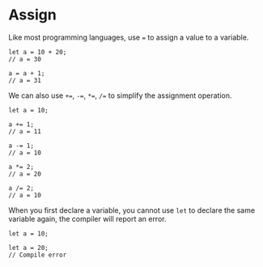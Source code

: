 # Assign

Like most programming languages, use `=` to assign a value to a variable.

```nvs
let a = 10 + 20;
// a = 30

a = a + 1;
// a = 31
```

We can also use `+=`, `-=`, `*=`, `/=` to simplify the assignment operation.

```nvs
let a = 10;

a += 1;
// a = 11

a -= 1;
// a = 10

a *= 2;
// a = 20

a /= 2;
// a = 10
```

When you first declare a variable, you cannot use `let` to declare the same variable again, the compiler will report an error.

```nvs
let a = 10;

let a = 20;
// Compile error
```
